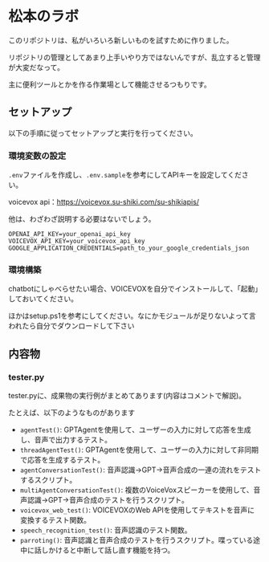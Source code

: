 # 松本のラボ

このリポジトリは、私がいろいろ新しいものを試すために作りました。

リポジトリの管理としてあまり上手いやり方ではないんですが、乱立すると管理が大変だなって。

主に便利ツールとかを作る作業場として機能させるつもりです。


## セットアップ

以下の手順に従ってセットアップと実行を行ってください。

### 環境変数の設定

`.env`ファイルを作成し、`.env.sample`を参考にしてAPIキーを設定してください。

voicevox api：https://voicevox.su-shiki.com/su-shikiapis/

他は、わざわざ説明する必要はないでしょう。
   ```
   OPENAI_API_KEY=your_openai_api_key
   VOICEVOX_API_KEY=your_voicevox_api_key
   GOOGLE_APPLICATION_CREDENTIALS=path_to_your_google_credentials_json
   ```

### 環境構築

chatbotにしゃべらせたい場合、VOICEVOXを自分でインストールして、「起動」しておいてください。

ほかはsetup.ps1を参考にしてください。なにかモジュールが足りないよって言われたら自分でダウンロードして下さい


## 内容物

### tester.py

tester.pyに、成果物の実行例がまとめてあります(内容はコメントで解説)。

たとえば、以下のようなものがあります
- `agentTest()`: GPTAgentを使用して、ユーザーの入力に対して応答を生成し、音声で出力するテスト。
- `threadAgentTest()`: GPTAgentを使用して、ユーザーの入力に対して非同期で応答を生成するテスト。
- `agentConversationTest()`: 音声認識→GPT→音声合成の一連の流れをテストするスクリプト。
- `multiAgentConversationTest()`: 複数のVoiceVoxスピーカーを使用して、音声認識→GPT→音声合成のテストを行うスクリプト。
- `voicevox_web_test()`: VOICEVOXのWeb APIを使用してテキストを音声に変換するテスト関数。
- `speech_recognition_test()`: 音声認識のテスト関数。
- `parroting()`: 音声認識と音声合成のテストを行うスクリプト。喋っている途中に話しかけると中断して話し直す機能を持つ。
